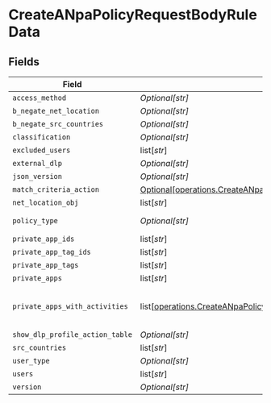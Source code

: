 # CreateANpaPolicyRequestBodyRuleData


## Fields

| Field                                                                                                                                                                        | Type                                                                                                                                                                         | Required                                                                                                                                                                     | Description                                                                                                                                                                  | Example                                                                                                                                                                      |
| ---------------------------------------------------------------------------------------------------------------------------------------------------------------------------- | ---------------------------------------------------------------------------------------------------------------------------------------------------------------------------- | ---------------------------------------------------------------------------------------------------------------------------------------------------------------------------- | ---------------------------------------------------------------------------------------------------------------------------------------------------------------------------- | ---------------------------------------------------------------------------------------------------------------------------------------------------------------------------- |
| `access_method`                                                                                                                                                              | *Optional[str]*                                                                                                                                                              | :heavy_minus_sign:                                                                                                                                                           | N/A                                                                                                                                                                          | Clientless                                                                                                                                                                   |
| `b_negate_net_location`                                                                                                                                                      | *Optional[str]*                                                                                                                                                              | :heavy_minus_sign:                                                                                                                                                           | N/A                                                                                                                                                                          | <boolean>                                                                                                                                                                    |
| `b_negate_src_countries`                                                                                                                                                     | *Optional[str]*                                                                                                                                                              | :heavy_minus_sign:                                                                                                                                                           | N/A                                                                                                                                                                          | <boolean>                                                                                                                                                                    |
| `classification`                                                                                                                                                             | *Optional[str]*                                                                                                                                                              | :heavy_minus_sign:                                                                                                                                                           | N/A                                                                                                                                                                          | <string>                                                                                                                                                                     |
| `excluded_users`                                                                                                                                                             | list[*str*]                                                                                                                                                                  | :heavy_minus_sign:                                                                                                                                                           | N/A                                                                                                                                                                          | <string>,<string>                                                                                                                                                            |
| `external_dlp`                                                                                                                                                               | *Optional[str]*                                                                                                                                                              | :heavy_minus_sign:                                                                                                                                                           | N/A                                                                                                                                                                          | <boolean>                                                                                                                                                                    |
| `json_version`                                                                                                                                                               | *Optional[str]*                                                                                                                                                              | :heavy_minus_sign:                                                                                                                                                           | N/A                                                                                                                                                                          | <integer>                                                                                                                                                                    |
| `match_criteria_action`                                                                                                                                                      | [Optional[operations.CreateANpaPolicyRequestBodyRuleDataMatchCriteriaAction]](undefined/models/operations/createanpapolicyrequestbodyruledatamatchcriteriaaction.md)         | :heavy_minus_sign:                                                                                                                                                           | N/A                                                                                                                                                                          |                                                                                                                                                                              |
| `net_location_obj`                                                                                                                                                           | list[*str*]                                                                                                                                                                  | :heavy_minus_sign:                                                                                                                                                           | N/A                                                                                                                                                                          | <string>,<string>                                                                                                                                                            |
| `policy_type`                                                                                                                                                                | *Optional[str]*                                                                                                                                                              | :heavy_minus_sign:                                                                                                                                                           | N/A                                                                                                                                                                          | private-app                                                                                                                                                                  |
| `private_app_ids`                                                                                                                                                            | list[*str*]                                                                                                                                                                  | :heavy_minus_sign:                                                                                                                                                           | N/A                                                                                                                                                                          | <string>,<string>                                                                                                                                                            |
| `private_app_tag_ids`                                                                                                                                                        | list[*str*]                                                                                                                                                                  | :heavy_minus_sign:                                                                                                                                                           | N/A                                                                                                                                                                          | <string>,<string>                                                                                                                                                            |
| `private_app_tags`                                                                                                                                                           | list[*str*]                                                                                                                                                                  | :heavy_minus_sign:                                                                                                                                                           | N/A                                                                                                                                                                          | <string>,<string>                                                                                                                                                            |
| `private_apps`                                                                                                                                                               | list[*str*]                                                                                                                                                                  | :heavy_minus_sign:                                                                                                                                                           | N/A                                                                                                                                                                          | <string>,<string>                                                                                                                                                            |
| `private_apps_with_activities`                                                                                                                                               | list[[operations.CreateANpaPolicyRequestBodyRuleDataPrivateAppsWithActivities](undefined/models/operations/createanpapolicyrequestbodyruledataprivateappswithactivities.md)] | :heavy_minus_sign:                                                                                                                                                           | N/A                                                                                                                                                                          | [object Object],[object Object]                                                                                                                                              |
| `show_dlp_profile_action_table`                                                                                                                                              | *Optional[str]*                                                                                                                                                              | :heavy_minus_sign:                                                                                                                                                           | N/A                                                                                                                                                                          | <boolean>                                                                                                                                                                    |
| `src_countries`                                                                                                                                                              | list[*str*]                                                                                                                                                                  | :heavy_minus_sign:                                                                                                                                                           | N/A                                                                                                                                                                          | <string>,<string>                                                                                                                                                            |
| `user_type`                                                                                                                                                                  | *Optional[str]*                                                                                                                                                              | :heavy_minus_sign:                                                                                                                                                           | N/A                                                                                                                                                                          | user                                                                                                                                                                         |
| `users`                                                                                                                                                                      | list[*str*]                                                                                                                                                                  | :heavy_minus_sign:                                                                                                                                                           | N/A                                                                                                                                                                          | <string>,<string>                                                                                                                                                            |
| `version`                                                                                                                                                                    | *Optional[str]*                                                                                                                                                              | :heavy_minus_sign:                                                                                                                                                           | N/A                                                                                                                                                                          | <integer>                                                                                                                                                                    |